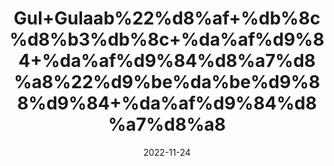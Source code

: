 ---
title: 'Gul+Gulaab%22%d8%af+%db%8c%d8%b3%db%8c+%da%af%d9%84+%da%af%d9%84%d8%a7%d8%a8%22%d9%be%da%be%d9%88%d9%84+%da%af%d9%84%d8%a7%d8%a8'
date: '2022-11-24' 
metatag: '' 
inventory: '0' 
draft: false 
# meta description 
shortDescripton: '+%22+Dry+Rose+petal+%22++It+contains+Vitamin+C+so+helps+to+maintain+or+restore+natural+skin+radiance+and+soothes+irritated+skin.'
description: 'Flower+%d9%be%da%be%d9%88%d9%84'
longdescription: ''
tags: ''
brand: ''
subCategory: ''
unit: '100 gm-Pk'
sellCount: '0'
featured: False
# product Price
price: '50.0'
# Product Short Description
shortDescription: '+%22+Dry+Rose+petal+%22++It+contains+Vitamin+C+so+helps+to+maintain+or+restore+natural+skin+radiance+and+soothes+irritated+skin.'
productID: '12AB7343-3226-ED11-9968-005056B3A416'
type: 'products'
category: 'Flower+%d9%be%da%be%d9%88%d9%84' 
thumnailproduct: 'https://eraconnect.blob.core.windows.net/product-images/aminsaddiquidawakhana/12AB7343-3226-ED11-9968-005056B3A416.webp' 
images:
  - image: 'https://eraconnect.blob.core.windows.net/product-images/aminsaddiquidawakhana/12AB7343-3226-ED11-9968-005056B3A416.webp'  
Variants:
---